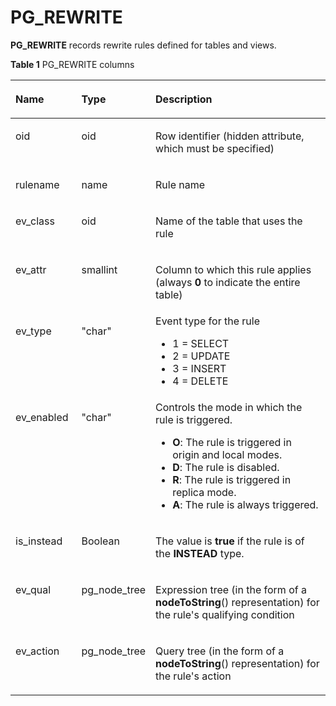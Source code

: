 # PG\_REWRITE<a name="EN-US_TOPIC_0289900611"></a>

**PG\_REWRITE**  records rewrite rules defined for tables and views.

**Table  1**  PG\_REWRITE columns

<a name="en-us_topic_0283136657_en-us_topic_0237122311_en-us_topic_0059778039_t26ce538c6bb24f5183183c50c098e05f"></a>
<table><thead align="left"><tr id="en-us_topic_0283136657_en-us_topic_0237122311_en-us_topic_0059778039_re4f4128d4b854eff87d2f554361d4c82"><th class="cellrowborder" valign="top" width="21%" id="mcps1.2.4.1.1"><p id="en-us_topic_0283136657_en-us_topic_0237122311_en-us_topic_0059778039_afe06a4e2115046b9aacf7affe1d83de3"><a name="en-us_topic_0283136657_en-us_topic_0237122311_en-us_topic_0059778039_afe06a4e2115046b9aacf7affe1d83de3"></a><a name="en-us_topic_0283136657_en-us_topic_0237122311_en-us_topic_0059778039_afe06a4e2115046b9aacf7affe1d83de3"></a>Name</p>
</th>
<th class="cellrowborder" valign="top" width="21.5%" id="mcps1.2.4.1.2"><p id="en-us_topic_0283136657_en-us_topic_0237122311_en-us_topic_0059778039_a83eff0dae1174741ad18d2486cb8517c"><a name="en-us_topic_0283136657_en-us_topic_0237122311_en-us_topic_0059778039_a83eff0dae1174741ad18d2486cb8517c"></a><a name="en-us_topic_0283136657_en-us_topic_0237122311_en-us_topic_0059778039_a83eff0dae1174741ad18d2486cb8517c"></a>Type</p>
</th>
<th class="cellrowborder" valign="top" width="57.49999999999999%" id="mcps1.2.4.1.3"><p id="en-us_topic_0283136657_en-us_topic_0237122311_en-us_topic_0059778039_a92f709b0ce024c2dacb52f278e307770"><a name="en-us_topic_0283136657_en-us_topic_0237122311_en-us_topic_0059778039_a92f709b0ce024c2dacb52f278e307770"></a><a name="en-us_topic_0283136657_en-us_topic_0237122311_en-us_topic_0059778039_a92f709b0ce024c2dacb52f278e307770"></a>Description</p>
</th>
</tr>
</thead>
<tbody><tr id="en-us_topic_0283136657_en-us_topic_0237122311_row148317717541"><td class="cellrowborder" valign="top" width="21%" headers="mcps1.2.4.1.1 "><p id="en-us_topic_0283136657_en-us_topic_0237122311_p3831177185418"><a name="en-us_topic_0283136657_en-us_topic_0237122311_p3831177185418"></a><a name="en-us_topic_0283136657_en-us_topic_0237122311_p3831177185418"></a>oid</p>
</td>
<td class="cellrowborder" valign="top" width="21.5%" headers="mcps1.2.4.1.2 "><p id="en-us_topic_0283136657_en-us_topic_0237122311_p148327712547"><a name="en-us_topic_0283136657_en-us_topic_0237122311_p148327712547"></a><a name="en-us_topic_0283136657_en-us_topic_0237122311_p148327712547"></a>oid</p>
</td>
<td class="cellrowborder" valign="top" width="57.49999999999999%" headers="mcps1.2.4.1.3 "><p id="en-us_topic_0283136657_en-us_topic_0237122311_p4832117185410"><a name="en-us_topic_0283136657_en-us_topic_0237122311_p4832117185410"></a><a name="en-us_topic_0283136657_en-us_topic_0237122311_p4832117185410"></a>Row identifier (hidden attribute, which must be specified)</p>
</td>
</tr>
<tr id="en-us_topic_0283136657_en-us_topic_0237122311_en-us_topic_0059778039_r6b7cb14ec81a4d489e8dc09aff274304"><td class="cellrowborder" valign="top" width="21%" headers="mcps1.2.4.1.1 "><p id="en-us_topic_0283136657_en-us_topic_0237122311_en-us_topic_0059778039_a246ca060056d4417967455b04fbd3b5c"><a name="en-us_topic_0283136657_en-us_topic_0237122311_en-us_topic_0059778039_a246ca060056d4417967455b04fbd3b5c"></a><a name="en-us_topic_0283136657_en-us_topic_0237122311_en-us_topic_0059778039_a246ca060056d4417967455b04fbd3b5c"></a>rulename</p>
</td>
<td class="cellrowborder" valign="top" width="21.5%" headers="mcps1.2.4.1.2 "><p id="en-us_topic_0283136657_en-us_topic_0237122311_en-us_topic_0059778039_a01304f61813e4cc1a2a8f21733056dd2"><a name="en-us_topic_0283136657_en-us_topic_0237122311_en-us_topic_0059778039_a01304f61813e4cc1a2a8f21733056dd2"></a><a name="en-us_topic_0283136657_en-us_topic_0237122311_en-us_topic_0059778039_a01304f61813e4cc1a2a8f21733056dd2"></a>name</p>
</td>
<td class="cellrowborder" valign="top" width="57.49999999999999%" headers="mcps1.2.4.1.3 "><p id="en-us_topic_0283136657_en-us_topic_0237122311_en-us_topic_0059778039_a7ca40e83fb3042d3bdc95fa86aeed964"><a name="en-us_topic_0283136657_en-us_topic_0237122311_en-us_topic_0059778039_a7ca40e83fb3042d3bdc95fa86aeed964"></a><a name="en-us_topic_0283136657_en-us_topic_0237122311_en-us_topic_0059778039_a7ca40e83fb3042d3bdc95fa86aeed964"></a>Rule name</p>
</td>
</tr>
<tr id="en-us_topic_0283136657_en-us_topic_0237122311_en-us_topic_0059778039_r01cfd54656c54b74a7b4715e07d2734f"><td class="cellrowborder" valign="top" width="21%" headers="mcps1.2.4.1.1 "><p id="en-us_topic_0283136657_en-us_topic_0237122311_en-us_topic_0059778039_a7ad30c5c239b4f38b7e8d2ea86d96b01"><a name="en-us_topic_0283136657_en-us_topic_0237122311_en-us_topic_0059778039_a7ad30c5c239b4f38b7e8d2ea86d96b01"></a><a name="en-us_topic_0283136657_en-us_topic_0237122311_en-us_topic_0059778039_a7ad30c5c239b4f38b7e8d2ea86d96b01"></a>ev_class</p>
</td>
<td class="cellrowborder" valign="top" width="21.5%" headers="mcps1.2.4.1.2 "><p id="en-us_topic_0283136657_en-us_topic_0237122311_en-us_topic_0059778039_a4f47cf4a44c34353a88532f0f5c5d7a2"><a name="en-us_topic_0283136657_en-us_topic_0237122311_en-us_topic_0059778039_a4f47cf4a44c34353a88532f0f5c5d7a2"></a><a name="en-us_topic_0283136657_en-us_topic_0237122311_en-us_topic_0059778039_a4f47cf4a44c34353a88532f0f5c5d7a2"></a>oid</p>
</td>
<td class="cellrowborder" valign="top" width="57.49999999999999%" headers="mcps1.2.4.1.3 "><p id="en-us_topic_0283136657_en-us_topic_0237122311_en-us_topic_0059778039_a8774b7a2c1a747d9ac47b50f716ea600"><a name="en-us_topic_0283136657_en-us_topic_0237122311_en-us_topic_0059778039_a8774b7a2c1a747d9ac47b50f716ea600"></a><a name="en-us_topic_0283136657_en-us_topic_0237122311_en-us_topic_0059778039_a8774b7a2c1a747d9ac47b50f716ea600"></a>Name of the table that uses the rule</p>
</td>
</tr>
<tr id="en-us_topic_0283136657_en-us_topic_0237122311_en-us_topic_0059778039_rf4b46597e43a49259ddcc58086768287"><td class="cellrowborder" valign="top" width="21%" headers="mcps1.2.4.1.1 "><p id="en-us_topic_0283136657_en-us_topic_0237122311_en-us_topic_0059778039_a7897675549bb407d93668502e43e464f"><a name="en-us_topic_0283136657_en-us_topic_0237122311_en-us_topic_0059778039_a7897675549bb407d93668502e43e464f"></a><a name="en-us_topic_0283136657_en-us_topic_0237122311_en-us_topic_0059778039_a7897675549bb407d93668502e43e464f"></a>ev_attr</p>
</td>
<td class="cellrowborder" valign="top" width="21.5%" headers="mcps1.2.4.1.2 "><p id="en-us_topic_0283136657_en-us_topic_0237122311_en-us_topic_0059778039_acbc67741a9d74c20b8d8b8a5ec29d2ac"><a name="en-us_topic_0283136657_en-us_topic_0237122311_en-us_topic_0059778039_acbc67741a9d74c20b8d8b8a5ec29d2ac"></a><a name="en-us_topic_0283136657_en-us_topic_0237122311_en-us_topic_0059778039_acbc67741a9d74c20b8d8b8a5ec29d2ac"></a>smallint</p>
</td>
<td class="cellrowborder" valign="top" width="57.49999999999999%" headers="mcps1.2.4.1.3 "><p id="en-us_topic_0283136657_en-us_topic_0237122311_en-us_topic_0059778039_a6fa162ca7bd3450e856d6b1eba5cc49e"><a name="en-us_topic_0283136657_en-us_topic_0237122311_en-us_topic_0059778039_a6fa162ca7bd3450e856d6b1eba5cc49e"></a><a name="en-us_topic_0283136657_en-us_topic_0237122311_en-us_topic_0059778039_a6fa162ca7bd3450e856d6b1eba5cc49e"></a>Column to which this rule applies (always <strong id="en-us_topic_0237122311_b3361246161311"><a name="en-us_topic_0237122311_b3361246161311"></a><a name="en-us_topic_0237122311_b3361246161311"></a>0</strong> to indicate the entire table)</p>
</td>
</tr>
<tr id="en-us_topic_0283136657_en-us_topic_0237122311_en-us_topic_0059778039_rf53b565ecdd441fdb15cdeeb584405d3"><td class="cellrowborder" valign="top" width="21%" headers="mcps1.2.4.1.1 "><p id="en-us_topic_0283136657_en-us_topic_0237122311_en-us_topic_0059778039_adc7ec30bbd5e4c8890faaca107d15669"><a name="en-us_topic_0283136657_en-us_topic_0237122311_en-us_topic_0059778039_adc7ec30bbd5e4c8890faaca107d15669"></a><a name="en-us_topic_0283136657_en-us_topic_0237122311_en-us_topic_0059778039_adc7ec30bbd5e4c8890faaca107d15669"></a>ev_type</p>
</td>
<td class="cellrowborder" valign="top" width="21.5%" headers="mcps1.2.4.1.2 "><p id="en-us_topic_0283136657_en-us_topic_0237122311_en-us_topic_0059778039_a3661cad295d94ee8b2399ce834c34db7"><a name="en-us_topic_0283136657_en-us_topic_0237122311_en-us_topic_0059778039_a3661cad295d94ee8b2399ce834c34db7"></a><a name="en-us_topic_0283136657_en-us_topic_0237122311_en-us_topic_0059778039_a3661cad295d94ee8b2399ce834c34db7"></a>"char"</p>
</td>
<td class="cellrowborder" valign="top" width="57.49999999999999%" headers="mcps1.2.4.1.3 "><div class="p" id="en-us_topic_0283136657_en-us_topic_0237122311_en-us_topic_0059778039_ad5d80242c99e4e9bae38af228e6025ee"><a name="en-us_topic_0283136657_en-us_topic_0237122311_en-us_topic_0059778039_ad5d80242c99e4e9bae38af228e6025ee"></a><a name="en-us_topic_0283136657_en-us_topic_0237122311_en-us_topic_0059778039_ad5d80242c99e4e9bae38af228e6025ee"></a>Event type for the rule<a name="en-us_topic_0283136657_en-us_topic_0237122311_en-us_topic_0059778039_u2148ef1035724437ae72f596f2836eba"></a><a name="en-us_topic_0283136657_en-us_topic_0237122311_en-us_topic_0059778039_u2148ef1035724437ae72f596f2836eba"></a><ul id="en-us_topic_0283136657_en-us_topic_0237122311_en-us_topic_0059778039_u2148ef1035724437ae72f596f2836eba"><li>1 = SELECT</li><li>2 = UPDATE</li><li>3 = INSERT</li><li>4 = DELETE</li></ul>
</div>
</td>
</tr>
<tr id="en-us_topic_0283136657_en-us_topic_0237122311_en-us_topic_0059778039_rc25fbae47ee246b5875d9248dd4b09e5"><td class="cellrowborder" valign="top" width="21%" headers="mcps1.2.4.1.1 "><p id="en-us_topic_0283136657_en-us_topic_0237122311_en-us_topic_0059778039_a75bc8c254987423ab9afc74a5e8c08c8"><a name="en-us_topic_0283136657_en-us_topic_0237122311_en-us_topic_0059778039_a75bc8c254987423ab9afc74a5e8c08c8"></a><a name="en-us_topic_0283136657_en-us_topic_0237122311_en-us_topic_0059778039_a75bc8c254987423ab9afc74a5e8c08c8"></a>ev_enabled</p>
</td>
<td class="cellrowborder" valign="top" width="21.5%" headers="mcps1.2.4.1.2 "><p id="en-us_topic_0283136657_en-us_topic_0237122311_en-us_topic_0059778039_a54f09e4e9fea4d82846892afd8c10b79"><a name="en-us_topic_0283136657_en-us_topic_0237122311_en-us_topic_0059778039_a54f09e4e9fea4d82846892afd8c10b79"></a><a name="en-us_topic_0283136657_en-us_topic_0237122311_en-us_topic_0059778039_a54f09e4e9fea4d82846892afd8c10b79"></a>"char"</p>
</td>
<td class="cellrowborder" valign="top" width="57.49999999999999%" headers="mcps1.2.4.1.3 "><div class="p" id="en-us_topic_0283136657_en-us_topic_0237122311_en-us_topic_0059778039_a73fe04f618df4037ba3c689f2785ce0e"><a name="en-us_topic_0283136657_en-us_topic_0237122311_en-us_topic_0059778039_a73fe04f618df4037ba3c689f2785ce0e"></a><a name="en-us_topic_0283136657_en-us_topic_0237122311_en-us_topic_0059778039_a73fe04f618df4037ba3c689f2785ce0e"></a>Controls the mode in which the rule is triggered.<a name="en-us_topic_0283136657_en-us_topic_0237122311_en-us_topic_0059778039_ua2dce73ca63f46a78a9e83218970717d"></a><a name="en-us_topic_0283136657_en-us_topic_0237122311_en-us_topic_0059778039_ua2dce73ca63f46a78a9e83218970717d"></a><ul id="en-us_topic_0283136657_en-us_topic_0237122311_en-us_topic_0059778039_ua2dce73ca63f46a78a9e83218970717d"><li><strong id="en-us_topic_0237122311_b0487175820205"><a name="en-us_topic_0237122311_b0487175820205"></a><a name="en-us_topic_0237122311_b0487175820205"></a>O</strong>: The rule is triggered in origin and local modes.</li><li><strong id="en-us_topic_0237122311_b17696143632118"><a name="en-us_topic_0237122311_b17696143632118"></a><a name="en-us_topic_0237122311_b17696143632118"></a>D</strong>: The rule is disabled.</li><li><strong id="en-us_topic_0237122311_b129601446192112"><a name="en-us_topic_0237122311_b129601446192112"></a><a name="en-us_topic_0237122311_b129601446192112"></a>R</strong>: The rule is triggered in replica mode.</li><li><strong id="en-us_topic_0237122311_b1230511192224"><a name="en-us_topic_0237122311_b1230511192224"></a><a name="en-us_topic_0237122311_b1230511192224"></a>A</strong>: The rule is always triggered.</li></ul>
</div>
</td>
</tr>
<tr id="en-us_topic_0283136657_en-us_topic_0237122311_en-us_topic_0059778039_re9a2640991f145978899bcd19c5e2fe1"><td class="cellrowborder" valign="top" width="21%" headers="mcps1.2.4.1.1 "><p id="en-us_topic_0283136657_en-us_topic_0237122311_en-us_topic_0059778039_af410935095d9432493b69923f500d968"><a name="en-us_topic_0283136657_en-us_topic_0237122311_en-us_topic_0059778039_af410935095d9432493b69923f500d968"></a><a name="en-us_topic_0283136657_en-us_topic_0237122311_en-us_topic_0059778039_af410935095d9432493b69923f500d968"></a>is_instead</p>
</td>
<td class="cellrowborder" valign="top" width="21.5%" headers="mcps1.2.4.1.2 "><p id="en-us_topic_0283136657_en-us_topic_0237122311_en-us_topic_0059778039_a0c77fb840c1749c1ab96e4b1f478a93f"><a name="en-us_topic_0283136657_en-us_topic_0237122311_en-us_topic_0059778039_a0c77fb840c1749c1ab96e4b1f478a93f"></a><a name="en-us_topic_0283136657_en-us_topic_0237122311_en-us_topic_0059778039_a0c77fb840c1749c1ab96e4b1f478a93f"></a><span id="en-us_topic_0283136657_en-us_topic_0237122311_text1677261917281"><a name="en-us_topic_0283136657_en-us_topic_0237122311_text1677261917281"></a><a name="en-us_topic_0283136657_en-us_topic_0237122311_text1677261917281"></a>Boolean</span></p>
</td>
<td class="cellrowborder" valign="top" width="57.49999999999999%" headers="mcps1.2.4.1.3 "><p id="en-us_topic_0283136657_en-us_topic_0237122311_en-us_topic_0059778039_a73678c8c8f1044d984c48c0885673555"><a name="en-us_topic_0283136657_en-us_topic_0237122311_en-us_topic_0059778039_a73678c8c8f1044d984c48c0885673555"></a><a name="en-us_topic_0283136657_en-us_topic_0237122311_en-us_topic_0059778039_a73678c8c8f1044d984c48c0885673555"></a>The value is <strong id="en-us_topic_0237122311_b84235270621043"><a name="en-us_topic_0237122311_b84235270621043"></a><a name="en-us_topic_0237122311_b84235270621043"></a>true</strong> if the rule is of the <strong id="en-us_topic_0237122311_b76321320112218"><a name="en-us_topic_0237122311_b76321320112218"></a><a name="en-us_topic_0237122311_b76321320112218"></a>INSTEAD</strong> type.</p>
</td>
</tr>
<tr id="en-us_topic_0283136657_en-us_topic_0237122311_en-us_topic_0059778039_r8cca5d538dfb489ab1b5525af8192bc8"><td class="cellrowborder" valign="top" width="21%" headers="mcps1.2.4.1.1 "><p id="en-us_topic_0283136657_en-us_topic_0237122311_en-us_topic_0059778039_a523d10fca6a841939ce361bdf1f077d1"><a name="en-us_topic_0283136657_en-us_topic_0237122311_en-us_topic_0059778039_a523d10fca6a841939ce361bdf1f077d1"></a><a name="en-us_topic_0283136657_en-us_topic_0237122311_en-us_topic_0059778039_a523d10fca6a841939ce361bdf1f077d1"></a>ev_qual</p>
</td>
<td class="cellrowborder" valign="top" width="21.5%" headers="mcps1.2.4.1.2 "><p id="en-us_topic_0283136657_en-us_topic_0237122311_en-us_topic_0059778039_af5f100a549a64414a037926d418b83e2"><a name="en-us_topic_0283136657_en-us_topic_0237122311_en-us_topic_0059778039_af5f100a549a64414a037926d418b83e2"></a><a name="en-us_topic_0283136657_en-us_topic_0237122311_en-us_topic_0059778039_af5f100a549a64414a037926d418b83e2"></a>pg_node_tree</p>
</td>
<td class="cellrowborder" valign="top" width="57.49999999999999%" headers="mcps1.2.4.1.3 "><p id="en-us_topic_0283136657_en-us_topic_0237122311_en-us_topic_0059778039_a9884a20ffac34e4993004e3052fc3031"><a name="en-us_topic_0283136657_en-us_topic_0237122311_en-us_topic_0059778039_a9884a20ffac34e4993004e3052fc3031"></a><a name="en-us_topic_0283136657_en-us_topic_0237122311_en-us_topic_0059778039_a9884a20ffac34e4993004e3052fc3031"></a>Expression tree (in the form of a <strong id="b1523182184919"><a name="b1523182184919"></a><a name="b1523182184919"></a>nodeToString</strong>() representation) for the rule's qualifying condition</p>
</td>
</tr>
<tr id="en-us_topic_0283136657_en-us_topic_0237122311_en-us_topic_0059778039_r639dd3955c994ce6965a289ba7f2f465"><td class="cellrowborder" valign="top" width="21%" headers="mcps1.2.4.1.1 "><p id="en-us_topic_0283136657_en-us_topic_0237122311_en-us_topic_0059778039_a47cd9d84210c4310af517f5fdfa3ee07"><a name="en-us_topic_0283136657_en-us_topic_0237122311_en-us_topic_0059778039_a47cd9d84210c4310af517f5fdfa3ee07"></a><a name="en-us_topic_0283136657_en-us_topic_0237122311_en-us_topic_0059778039_a47cd9d84210c4310af517f5fdfa3ee07"></a>ev_action</p>
</td>
<td class="cellrowborder" valign="top" width="21.5%" headers="mcps1.2.4.1.2 "><p id="en-us_topic_0283136657_en-us_topic_0237122311_en-us_topic_0059778039_a54306980eff64fa8937dc50fa5d658fd"><a name="en-us_topic_0283136657_en-us_topic_0237122311_en-us_topic_0059778039_a54306980eff64fa8937dc50fa5d658fd"></a><a name="en-us_topic_0283136657_en-us_topic_0237122311_en-us_topic_0059778039_a54306980eff64fa8937dc50fa5d658fd"></a>pg_node_tree</p>
</td>
<td class="cellrowborder" valign="top" width="57.49999999999999%" headers="mcps1.2.4.1.3 "><p id="en-us_topic_0283136657_en-us_topic_0237122311_en-us_topic_0059778039_ab1ecab88b0aa4db3883b3448f7c33ce0"><a name="en-us_topic_0283136657_en-us_topic_0237122311_en-us_topic_0059778039_ab1ecab88b0aa4db3883b3448f7c33ce0"></a><a name="en-us_topic_0283136657_en-us_topic_0237122311_en-us_topic_0059778039_ab1ecab88b0aa4db3883b3448f7c33ce0"></a>Query tree (in the form of a <strong id="en-us_topic_0237122311_b842352706114740"><a name="en-us_topic_0237122311_b842352706114740"></a><a name="en-us_topic_0237122311_b842352706114740"></a>nodeToString</strong>() representation) for the rule's action</p>
</td>
</tr>
</tbody>
</table>

